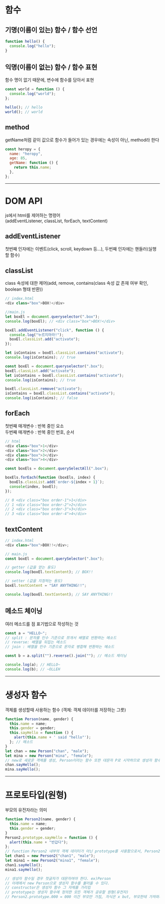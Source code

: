 # 함수

## 기명(이름이 있는) 함수 / 함수 선언

```js
function hello() {
  console.log("hello");
}
```

## 익명(이름이 없는) 함수 / 함수 표현

함수 명이 없기 때문에, 변수에 함수를 담아서 표현

```js
const world = function () {
  console.log("world");
};

hello(); // hello
world(); // world
```

## method

getName처럼 같이 값으로 함수가 들어가 있는 경우에는 속성이 아닌, method라 한다

```js
const heropy = {
  name: "heropy",
  age: 85,
  getName: function () {
    return this.name;
  },
};
```

---

# DOM API

js에서 html를 제어하는 명령어  
(addEventListener, classList, forEach, textContent)

## addEventListener

첫번째 인자에는 이벤트(click, scroll, keydown 등...), 두번째 인자에는 핸들러(실행할 함수)

## classList

class 속성에 대한 제어(add, remove, contains(class 속성 값 존재 여부 확인, boolean 형태 반환))

```js
// index.html
<div class="box">BOX!</div>
```

```js
//main.js
let boxEl = document.queryselector(".box");
console.log(boxEl); // <div class="box">BOX!</div>

boxEl.addEventListener("click", function () {
  console.log("누르지마라!");
  boxEl.classList.add("activate");
});

let isContains = boxEl.classList.contains("activate");
console.log(isContains); // true
```

```js
const boxEl = document.queryselector(".box");
boxEl.classList.add("activate");
let isContains = boxEl.classList.contains("activate");
console.log(isContains); // true

boxEl.classList.remove("activate");
isContains = boxEl.classList.contains("activate");
console.log(isContains); // false
```

## forEach

첫번째 매개변수 : 반복 중인 요소  
두번째 매개변수 : 반복 중인 번호, 순서

```js
// html
<div class="box">1</div>
<div class="box">2</div>
<div class="box">3</div>
<div class="box">4</div>
```

```js
const boxEls = document.querySelectAll(".box");

boxEls.forEach(function (boxEls, index) {
  boxEls.classList.add(`order-${index + 1}`);
  console(index, boxEl);
});

// 0 <div class="box order-1">1</div>
// 1 <div class="box order-2">2</div>
// 2 <div class="box order-3">3</div>
// 3 <div class="box order-4">4</div>
```

## textContent

```js
// index.html
<div class="box">BOX!!</div>;

// main.js
const boxEl = document.querySelector(".box");

// getter (값을 얻는 용도)
console.log(boxEl.textContent); // BOX!!

// setter (값을 지정하는 용도)
boxEl.textContent = "SAY ANYTHING!!";

console.log(boxEl.textContent); // SAY ANYTHING!!
```

## 메소드 체이닝

여러 메소드를 점 표기법으로 작성하는 것

```js
const a = "HELLO~";
// split : 문자를 인수 기준으로 쪼개서 배열로 반환하는 메소드
// reverse: 배열을 뒤집는 메소드
// join : 배열을 인수 기준으로 문자로 병합해 번환하는 메소드

const b = a.split("").reverse().join(""); // 메소드 체이닝

console.log(a); // HELLO~
console.log(b); // ~OLLEH
```

---

# 생성자 함수

객체를 생성할때 사용하는 함수 (객체: 객체 데이터를 저장하는 그릇)

```js
function Person(name, gender) {
  this.name = name;
  this.gender = gender;
  this.sayHello = function () {
    alert(this.name + ' said "hello"');
  }; // 메소드
}
let chan = new Person("chan", "male");
let mina = new Person("mina", "female");
// new로 새로운 객체를 생성, Person이라는 함수 또한 대문자 P로 시작하므로 생성자 함수인 것을 암시
chan.sayHello();
mina.sayHello();
```

---

# 프로토타입(원형)

부모의 유전자라는 의미

```js
function Person2(name, gender) {
  this.name = name;
  this.gender = gender;
}
Person2.prototype.sayHello = function () {
  alert(this.name + "반갑다");
};
// function Person2 내부의 객체 데이터가 아닌 prototype를 사용함으로서, Person2라는 함수에 sayHello를 추가
let chan1 = new Person2("chan1", "male");
let mina1 = new Person2("mina1", "female");
chan1.sayHello();
mina1.sayHello();

// 생성자 함수일 경우 첫글자가 대문자여야 한다. ex)Person
// 아래에서 new Person으로 생성자 함수를 불러올 수 있다.
// constructor은 생성자 함수 그 자체를 가리킴
// prototype는 생성자 함수에 정의한 모든 객체가 공유할 원형(유전자)
// Person2.prototype.000 = 000 이건 부모만 가짐, 자식은 x but, 부모한테 가져와서 불러올 수 있음
```
